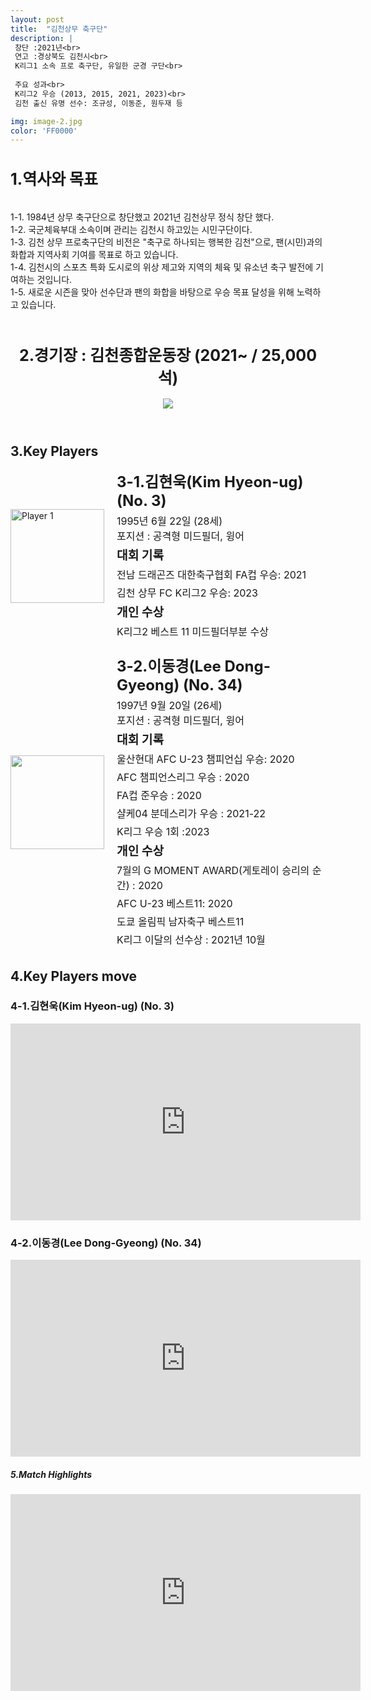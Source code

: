 ```yaml
---
layout: post
title:  "김천상무 축구단"
description: |
 창단 :2021년<br>
 연고 :경상북도 김천시<br> 
 K리그1 소속 프로 축구단, 유일한 군경 구단<br>
 
 주요 성과<br>
 K리그2 우승 (2013, 2015, 2021, 2023)<br>
 김천 출신 유명 선수: 조규성, 이동준, 원두재 등

img: image-2.jpg
color: 'FF0000'
---
```

<html>
<head>
  <title>Hyundai Motors Jeonbuk</title>
  <style>
    .player-info {
      display: flex;
      align-items: center;
      margin-bottom: 20px;
    }
    .player-info img {
      width: 150px;
      height: 150px;
      margin-right: 20px;
    }
    .player-info h3 {
      font-size: 24px;
      margin: 0;
    }
    .player-info p {
      font-size: 16px;
      margin: 5px 0;
    }
    h1{
      font-size: 25px;
    }
  </style>
  <h1>1.역사와 목표</h1><br>
   1-1. 1984년 상무 축구단으로 창단했고 2021년 김천상무 정식 창단 했다.<br>
   1-2. 국군체육부대 소속이며 관리는 김천시 하고있는 시민구단이다.<br>
   1-3. 김천 상무 프로축구단의 비전은 "축구로 하나되는 행복한 김천"으로, 팬(시민)과의 화합과 지역사회 기여를 목표로 하고 있습니다.  <br>
   1-4. 김천시의 스포츠 특화 도시로의 위상 제고와 지역의 체육 및 유소년 축구 발전에 기여하는 것입니다. <br>
   1-5. 새로운 시즌을 맞아 선수단과 팬의 화합을 바탕으로 우승 목표 달성을 위해 노력하고 있습니다. <br><br>
</head>
<body>
  <header>
    <h1>2.경기장 : 김천종합운동장 (2021~ / 25,000석)</h1>
    <img src="https://i.namu.wiki/i/iKFwSAUcngdR_Abn35gLwQXUXNDbtom0IUWABucVpMkXISUoPwhKeoBuoFrJuvGjeSIhLGSzkNGf4jvbvFU1--TWXUocTMUMg33eFy1daUkOvZOl-wvZyG5CIpN5eNxQI0o_dDVmQH62j6xfbvt9gg.webp">
  </header>
  <main>
    <section>
      <h2>3.Key Players</h2>
      <div class="player-info">
        <img src="https://i.namu.wiki/i/4ROCNdj4peIMagC_VJQMosCbQqOZP4EGQVx6Y1Q4vE-n83hrxZd2UytH1THxW2PbS3doFBMWDSMrtXcKD3UsL3gmGjDv1wFSe13ZWXOTVoKuOD3a2Ut2T3yHNLwnBEbQq-MxrfLxoQt8zbJAFLlpHg.webp"
          alt="Player 1">
        <div>
          <h3>3-1.김현욱(Kim Hyeon-ug) (No. 3)</h3> <p>1995년 6월 22일 (28세) <br> 포지션 : 공격형 미드필더, 윙어</p>
          <p><strong style="font-size: 1.2em;">대회 기록</strong></p>
          <p>전남 드래곤즈 대한축구협회 FA컵 우승: 2021</p>
          <p>김천 상무 FC K리그2 우승: 2023</p>
          <p><strong style="font-size: 1.2em;">개인 수상</strong></p>
          <p>K리그2 베스트 11 미드필더부분 수상</p>
        </div>
      </div>
      <div class="player-info">
        <img src="https://i.namu.wiki/i/FCNcTczlOE692u1HjuAtel6I6LA1mZG4oNErO4QpvxfZ1SUrF2fmR5Wqb9l31HbnlIgtBjeKJfCGFS73BB4mPk1r1wXVd1e7gX7ecdbUCnTnK7PW-_XLuXhGIdwaawICH-nTWkikA68Hzv7YVgiFkg.webp">
        <div>
          <h3>3-2.이동경(Lee Dong-Gyeong) (No. 34)</h3> <p>1997년 9월 20일 (26세) <br> 포지션 : 공격형 미드필더, 윙어</p>
          <p><strong style="font-size: 1.2em;">대회 기록</strong></p>
          <p>울산현대 AFC U-23 챔피언십 우승: 2020</p>
          <p>AFC 챔피언스리그 우승 : 2020</p>
          <p>FA컵 준우승 : 2020</p>
          <p>샬케04 분데스리가 우승 : 2021-22</p>
          <p>K리그 우승 1회 :2023</p>
          <p><strong style="font-size: 1.2em;">개인 수상</strong></p>
          <p>7월의 G MOMENT AWARD(게토레이 승리의 순간) : 2020</p>
          <p>AFC U-23 베스트11: 2020</p>
          <p>도쿄 올림픽 남자축구 베스트11</p>
          <p>K리그 이달의 선수상 : 2021년 10월</p>
        </div>
      </div>
    </section>
    <section>
      <h2>4.Key Players move</h2>
      <h4>
      <h3>4-1.김현욱(Kim Hyeon-ug) (No. 3)</h3>
      <iframe width="560" height="315" src="https://www.youtube.com/embed/7zwgQFvwhrg" frameborder="0" allow="accelerometer; autoplay; encrypted-media; gyroscope; picture-in-picture" allowfullscreen></iframe>
      <h3>4-2.이동경(Lee Dong-Gyeong) (No. 34)</h3>
      <iframe width="560" height="315" src="https://www.youtube.com/embed/iEtYMvEdgEU" frameborder="0" allow="accelerometer; autoplay; encrypted-media; gyroscope; picture-in-picture" allowfullscreen></iframe>
      </h4> 
    </section>
    <section>
      <h5>5.Match Highlights</h5>
      <iframe width="560" height="315" src="https://www.youtube.com/embed/F6TFDf7WFjU" frameborder="0"
        allow="accelerometer; autoplay; encrypted-media; gyroscope; picture-in-picture" allowfullscreen></iframe>
    </section>
  </main>
</body>
</html>

